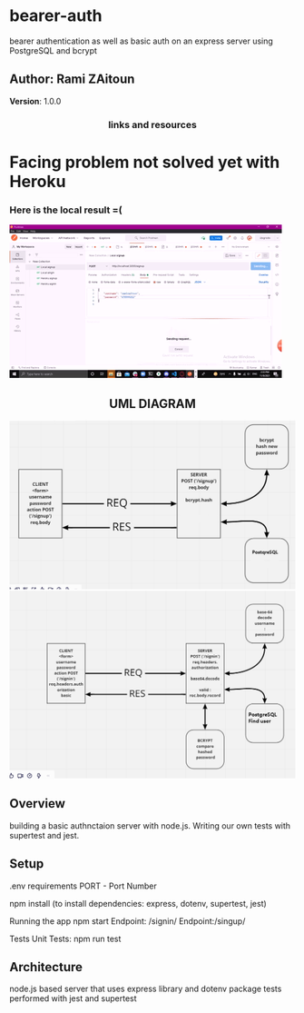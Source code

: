 # bearer-auth

bearer authentication as well as basic auth on an express server using PostgreSQL and bcrypt

## Author: Rami ZAitoun

**Version**: 1.0.0

<!-- (increment the patch/fix version number if you make more commits past your first submission) -->

### <center> links and resources </center>

# Facing problem not solved yet with Heroku
### Here is  the local result  =( 
![](https://github.com/MasteRminD6666/bearer-auth/blob/main/tested.gif?raw=true)


## <center> UML DIAGRAM </center>

![web request response cycle diagram 001](https://github.com/MasteRminD6666/bearer-auth/blob/main/rami_UMLServer001.png?raw=true)
![web request response cycle diagram 002](https://github.com/MasteRminD6666/bearer-auth/blob/main/1599bearerAuthServer001.png?raw=true)

## Overview

building a basic authnctaion  server with node.js. Writing our own tests with supertest and jest.

## Setup



.env requirements
PORT - Port Number

npm install
(to install dependencies: express, dotenv, supertest, jest)

Running the app
npm start
Endpoint:   /signin/
Endpoint:/singup/ 


Tests
Unit Tests: npm run test

## Architecture

node.js based server that uses express library and dotenv package
tests performed with jest and supertest
